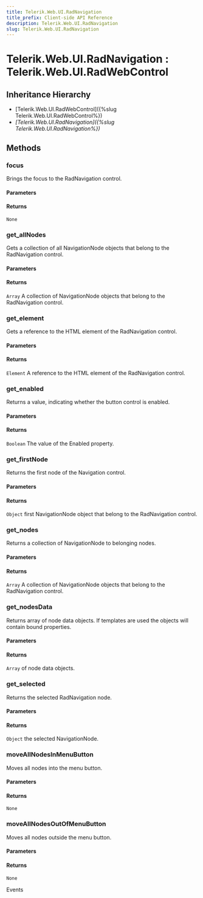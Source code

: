 ```yaml
---
title: Telerik.Web.UI.RadNavigation
title_prefix: Client-side API Reference
description: Telerik.Web.UI.RadNavigation
slug: Telerik.Web.UI.RadNavigation
---
```


# Telerik.Web.UI.RadNavigation : Telerik.Web.UI.RadWebControl

## Inheritance Hierarchy

* [Telerik.Web.UI.RadWebControl]({%slug Telerik.Web.UI.RadWebControl%})
* *[Telerik.Web.UI.RadNavigation]({%slug Telerik.Web.UI.RadNavigation%})*


## Methods

### focus

Brings the focus to the RadNavigation control.

#### Parameters

#### Returns

`None`

### get_allNodes

Gets a collection of all NavigationNode objects that belong to the RadNavigation control.

#### Parameters

#### Returns

`Array` A collection of NavigationNode objects that belong to the RadNavigation control.

### get_element

Gets a reference to the HTML element of the RadNavigation control.

#### Parameters

#### Returns

`Element` A reference to the HTML element of the RadNavigation control.

### get_enabled

Returns a value, indicating whether the button control is enabled.

#### Parameters

#### Returns

`Boolean` The value of the Enabled property.

### get_firstNode

Returns the first node of the Navigation control.

#### Parameters

#### Returns

`Object` first NavigationNode object that belong to the RadNavigation control.

### get_nodes

Returns a collection of NavigationNode to belonging nodes.

#### Parameters

#### Returns

`Array` A collection of NavigationNode objects that belong to the RadNavigation control.

### get_nodesData

Returns array of node data objects. If templates are used the objects will contain bound properties.

#### Parameters

#### Returns

`Array` of node data objects. 

### get_selected

Returns the selected RadNavigation node.

#### Parameters

#### Returns

`Object` the selected NavigationNode. 

### moveAllNodesInMenuButton

Moves all nodes into the menu button.

#### Parameters

#### Returns

`None`

### moveAllNodesOutOfMenuButton

Moves all nodes outside the menu button.

#### Parameters

#### Returns

`None`


Events

